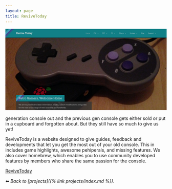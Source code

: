 ```yaml
---
layout: page
title: ReviveToday
---
```


![](/assets/img/20191117_221226.jpg)

generation console out and the previous gen console gets either sold or put in a cupboard and forgotten about. But they still have so much to give us yet!

ReviveToday is a website designed to give guides, feedback and developments that let you get the most out of your old console. This in includes game highlights, awesome pehiperals, and missing features. We also cover homebrew, which enables you to use community developed features by members who share the same passion for the console.

<div class="aligncentre"><p class="button"><a href="https://revive.today">ReviveToday</a></p></div>

:arrow_left: _Back to [projects]({% link projects/index.md %})_.
